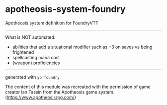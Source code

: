 # apotheosis-system-foundry

Apotheosis system definition for FoundryVTT

---

What is NOT automated:

-   abilities that add a situational modifier such as +3 on saves vs being frightened
-   spellcasting mana cost
-   (weapon) proficiencies

---

generated with `yo foundry`

The content of this module was recreated with the permission of game creator Ian Tassin from the Apotheosis game system. (https://www.apotheosisrpg.com/)
